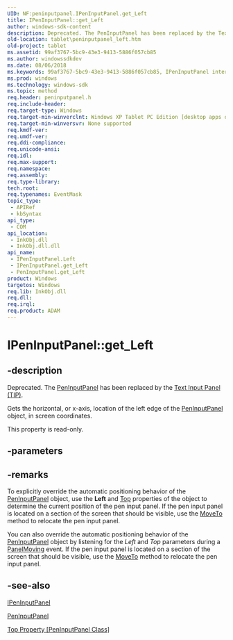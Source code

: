 ```yaml
---
UID: NF:peninputpanel.IPenInputPanel.get_Left
title: IPenInputPanel::get_Left
author: windows-sdk-content
description: Deprecated. The PenInputPanel has been replaced by the Text Input Panel (TIP).Gets the horizontal, or x-axis, location of the left edge of the PenInputPanel object, in screen coordinates.
old-location: tablet\peninputpanel_left.htm
old-project: tablet
ms.assetid: 99af3767-5bc9-43e3-9413-5886f057cb85
ms.author: windowssdkdev
ms.date: 08/06/2018
ms.keywords: 99af3767-5bc9-43e3-9413-5886f057cb85, IPenInputPanel interface [Tablet PC],Left property, IPenInputPanel.Left, IPenInputPanel.get_Left, IPenInputPanel::Left, IPenInputPanel::get_Left, Left property [Tablet PC], Left property [Tablet PC],IPenInputPanel interface, PenInputPanel.get_Left, get_Left, peninputpanel/IPenInputPanel::Left, peninputpanel/IPenInputPanel::get_Left, tablet.peninputpanel_left
ms.prod: windows
ms.technology: windows-sdk
ms.topic: method
req.header: peninputpanel.h
req.include-header: 
req.target-type: Windows
req.target-min-winverclnt: Windows XP Tablet PC Edition [desktop apps only]
req.target-min-winversvr: None supported
req.kmdf-ver: 
req.umdf-ver: 
req.ddi-compliance: 
req.unicode-ansi: 
req.idl: 
req.max-support: 
req.namespace: 
req.assembly: 
req.type-library: 
tech.root: 
req.typenames: EventMask
topic_type:
 - APIRef
 - kbSyntax
api_type:
 - COM
api_location:
 - InkObj.dll
 - InkObj.dll.dll
api_name:
 - IPenInputPanel.Left
 - IPenInputPanel.get_Left
 - PenInputPanel.get_Left
product: Windows
targetos: Windows
req.lib: InkObj.dll
req.dll: 
req.irql: 
req.product: ADAM
---
```


# IPenInputPanel::get_Left


## -description



Deprecated.  The <a href="https://msdn.microsoft.com/ad63302e-b386-4b32-95bf-be1129839c33">PenInputPanel</a> has been replaced by the <a href="https://msdn.microsoft.com/867f2d6f-e63a-4c02-9370-3848a3b5c40a">Text Input Panel (TIP)</a>.

Gets the horizontal, or x-axis, location of the left edge of the <a href="https://msdn.microsoft.com/ad63302e-b386-4b32-95bf-be1129839c33">PenInputPanel</a> object, in screen coordinates.



This property is read-only.


## -parameters


## -remarks



To explicitly override the automatic positioning behavior of the <a href="https://msdn.microsoft.com/ad63302e-b386-4b32-95bf-be1129839c33">PenInputPanel</a> object, use the <b>Left</b> and <a href="https://msdn.microsoft.com/718263ae-d6ba-47ec-a18b-50488480b599">Top</a> properties of the object to determine the current position of the pen input panel. If the pen input panel is located on a section of the screen that should be visible, use the <a href="https://msdn.microsoft.com/d99e5ef8-fa91-4507-bfe5-f30a039ca72d">MoveTo</a> method to relocate the pen input panel.

You can also override the automatic positioning behavior of the <a href="https://msdn.microsoft.com/ad63302e-b386-4b32-95bf-be1129839c33">PenInputPanel</a> object by listening for the <i>Left</i> and <i>Top</i> parameters during a <a href="https://msdn.microsoft.com/0c51d875-cef9-4087-b17d-5c5af04f81a5">PanelMoving</a> event. If the pen input panel is located on a section of the screen that should be visible, use the <a href="https://msdn.microsoft.com/d99e5ef8-fa91-4507-bfe5-f30a039ca72d">MoveTo</a> method to relocate the pen input panel.




## -see-also




<a href="https://msdn.microsoft.com/en-us/library/Mt846809(v=VS.85).aspx">IPenInputPanel</a>



<a href="https://msdn.microsoft.com/ad63302e-b386-4b32-95bf-be1129839c33">PenInputPanel</a>



<a href="https://msdn.microsoft.com/718263ae-d6ba-47ec-a18b-50488480b599">Top Property [PenInputPanel Class]</a>
 

 

